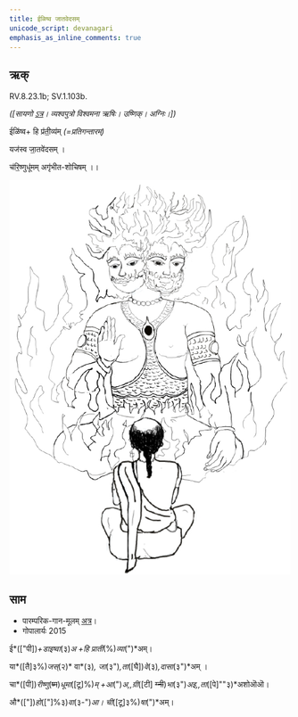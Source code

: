 ```yaml
---
title: ईळिष्व जातवेदसम्  
unicode_script: devanagari  
emphasis_as_inline_comments: true
---   
```


## ऋक्

RV.8.23.1b; SV.1.103b.

*([सायणो [ऽत्र](https://archive.org/stream/RgVedaWithSayanasCommentaryPart3/rv_sayanabhasya_part3#page/n755/mode/1up&sa=D&ust=1542425956349000)। व्यश्वपुत्रो विश्वमना ऋषिः। उष्णिक्। अग्निः।])*

 ईळि॑ष्व+ हि प्र॑ती॒व्य॑म् *(=प्रतिगन्तारम्)*

 यज॑स्व जा॒तवे॑दसम् ।

 च॑रि॒ष्णुधू॑मम् अगृ॑भीत-शोचिषम् ।।

![](../images/agni-giving-abhaya-to-Rtvik-or-yajamAna.png)

## साम

- पारम्परिक-गान-मूलम् [अत्र](https://sanskritdocuments.org/sites/pssramanujaswamy/VIVAAHA%20UPANAYANA%20SAAMAANI.pdf&sa=D&ust=1542425956349000)।
- गोपालार्यः 2015  
<div class="audioEmbed" src="https://archive
.org/download/jaiminIya-sAma-gAna-paravastu-tradition-gopAla-2015/iiDiShva-jaatavedasam.mp3"></div>

ई*(["पी])*+डाइष्वा*(३)*अ +हि प्राती*(%)*व्या*(")*अम्।

या*([तै]३%)*जस्*(२)* वा*(३)*, जा*(३")*,ता*([घै])*वे*(३)*,दासा*(३")*अम् ।

चा*([पी])*रीष्णु*(~~ष्म~~)*धूमा*([टू]%)*म् +आ*(")*अ,,ग्री*([टी] ~~ग्नी~~)*भा*(३")*अइ,,ता*([पे]""३)*अशोऒऒ।

औ*(["])*हो*(["]%३)*वा*(३-")*आ। ची*([टू]३%)*षा*(")*अम्।